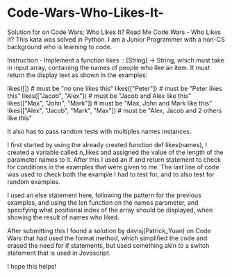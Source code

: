 # Code-Wars-Who-Likes-It-
Solution for on Code Wars; Who Likes It? 
Read Me
Code Wars - Who Likes It? This kata was solved in Python.
I am a Junior Programmer with a non-CS background who is learning to code.

Instruction - Implement a function likes :: [String] -> String, which must take in input array, containing the names of people who like an item. It must return the display text as shown in the examples:

likes([]) # must be "no one likes this"
likes(["Peter"]) # must be "Peter likes this"
likes(["Jacob", "Alex"]) # must be "Jacob and Alex like this"
likes(["Max", "John", "Mark"]) # must be "Max, John and Mark like this"
likes(["Alex", "Jacob", "Mark", "Max"]) # must be "Alex, Jacob and 2 others like this"

It also has to pass random tests with multiples names instances.

I first started by using the already created function def likes(names), I created a variable called n_likes and assigned the value of the length of the parameter names to it. 
After this I used an if and return statement to check for conditions in the examples that were given to me.
The last line of code was used to check both the example I had to test for, and to also test for random examples. 

I used an else statement here, following the pattern for the previous examples, and using the len function on the names parameter, and specifying what positional index of the array should be displayed, when showing the result of names who liked.

After submitting this I found a solution by davisj(Patrick_Yuan) on Code Wars that had used the format method, which simplified the code and erased the need for if statements, but used something akin to a switch statement that is used in Javascript.

I hope this helps!
